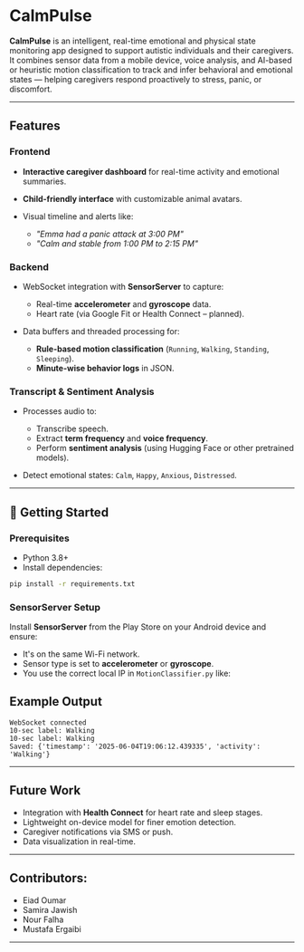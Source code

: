 # CalmPulse

**CalmPulse** is an intelligent, real-time emotional and physical state monitoring app designed to support autistic individuals and their caregivers. It combines sensor data from a mobile device, voice analysis, and AI-based or heuristic motion classification to track and infer behavioral and emotional states — helping caregivers respond proactively to stress, panic, or discomfort.

---

##  Features

###  Frontend

* **Interactive caregiver dashboard** for real-time activity and emotional summaries.
* **Child-friendly interface** with customizable animal avatars.
* Visual timeline and alerts like:

  * *"Emma had a panic attack at 3:00 PM"*
  * *"Calm and stable from 1:00 PM to 2:15 PM"*

###  Backend

* WebSocket integration with **SensorServer** to capture:

  * Real-time **accelerometer** and **gyroscope** data.
  * Heart rate (via Google Fit or Health Connect – planned).
* Data buffers and threaded processing for:

  * **Rule-based motion classification** (`Running`, `Walking`, `Standing`, `Sleeping`).
  * **Minute-wise behavior logs** in JSON.

###  Transcript & Sentiment Analysis

* Processes audio to:

  * Transcribe speech.
  * Extract **term frequency** and **voice frequency**.
  * Perform **sentiment analysis** (using Hugging Face or other pretrained models).
* Detect emotional states: `Calm`, `Happy`, `Anxious`, `Distressed`.


---

## 🚀 Getting Started

### Prerequisites

* Python 3.8+
* Install dependencies:

```bash
pip install -r requirements.txt
```

### SensorServer Setup

Install **SensorServer** from the Play Store on your Android device and ensure:

* It's on the same Wi-Fi network.
* Sensor type is set to **accelerometer** or **gyroscope**.
* You use the correct local IP in `MotionClassifier.py` like:



##  Example Output

```
WebSocket connected
10-sec label: Walking
10-sec label: Walking
Saved: {'timestamp': '2025-06-04T19:06:12.439335', 'activity': 'Walking'}
```

---

##  Future Work

*   Integration with **Health Connect** for heart rate and sleep stages.
*  Lightweight on-device model for finer emotion detection.
*  Caregiver notifications via SMS or push.
*   Data visualization in real-time.

---

##  Contributors:
 *   Eiad Oumar 
 *   Samira Jawish
 *   Nour Falha 
 *   Mustafa Ergaibi
 
---
